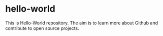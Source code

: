 # hello-world
This is Hello-World repository. The aim is to learn more about Github and contribute to open source projects.
